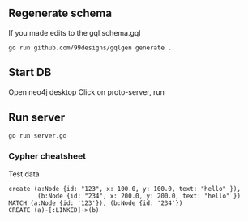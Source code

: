 ## Regenerate schema
If you made edits to the gql schema.gql

```
go run github.com/99designs/gqlgen generate .
```

## Start DB
Open neo4j desktop 
Click on proto-server, run

## Run server

```
go run server.go
```


### Cypher cheatsheet
Test data
```
create (a:Node {id: "123", x: 100.0, y: 100.0, text: "hello" }),
        (b:Node {id: "234", x: 200.0, y: 200.0, text: "hello" })
MATCH (a:Node {id: '123'}), (b:Node {id: '234'})
CREATE (a)-[:LINKED]->(b)
```